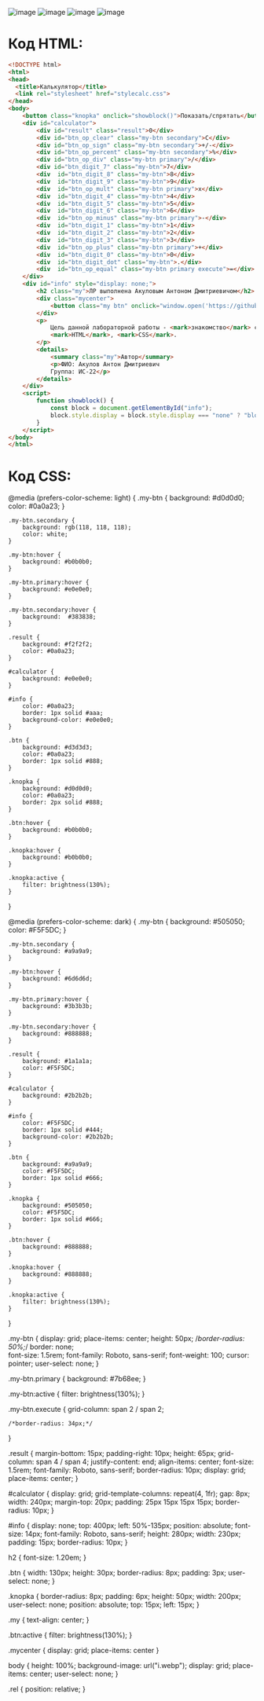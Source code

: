 ![image](https://github.com/user-attachments/assets/35d4f61f-6813-4540-8549-4426aed25204)
![image](https://github.com/user-attachments/assets/17193696-b18a-45ab-9582-f6cb6e1794fa)
![image](https://github.com/user-attachments/assets/bab47d0d-d5b5-476c-88d7-c679c68ca838)
![image](https://github.com/user-attachments/assets/2ace5e93-2c99-40bc-8529-32ccd3bf05e3)

# Код HTML:
```HTML
<!DOCTYPE html>
<html>
<head>
  <title>Калькулятор</title>
  <link rel="stylesheet" href="stylecalc.css">
</head>
<body>
    <button class="knopka" onclick="showblock()">Показать/спрятать</button>
    <div id="calculator">
        <div id="result" class="result">0</div> 
        <div id="btn_op_clear" class="my-btn secondary">C</div>
        <div id="btn_op_sign" class="my-btn secondary">+/-</div>
        <div id="btn_op_percent" class="my-btn secondary">%</div>
        <div id="btn_op_div" class="my-btn primary">/</div>
        <div id="btn_digit_7" class="my-btn">7</div>
        <div  id="btn_digit_8" class="my-btn">8</div>
        <div  id="btn_digit_9" class="my-btn">9</div>
        <div  id="btn_op_mult" class="my-btn primary">x</div>
        <div  id="btn_digit_4" class="my-btn">4</div>
        <div  id="btn_digit_5" class="my-btn">5</div>
        <div  id="btn_digit_6" class="my-btn">6</div>
        <div  id="btn_op_minus" class="my-btn primary">-</div>
        <div  id="btn_digit_1" class="my-btn">1</div>
        <div  id="btn_digit_2" class="my-btn">2</div>
        <div  id="btn_digit_3" class="my-btn">3</div>
        <div  id="btn_op_plus" class="my-btn primary">+</div>
        <div  id="btn_digit_0" class="my-btn">0</div>
        <div  id="btn_digit_dot" class="my-btn">.</div>
        <div  id="btn_op_equal" class="my-btn primary execute">=</div>
    </div>
    <div id="info" style="display: none;">
        <h2 class="my">ЛР выполнена Акуловым Антоном Дмитриевичом</h2>
        <div class="mycenter">
            <button class="my btn" onclick="window.open('https://github.com/acoola308', '_blank');">Мой GitHub</button>
        </div>
        <p>
            Цель данной лабораторной работы - <mark>знакомство</mark> с инструментами построения пользовательских интерфейсов web-сайтов:
            <mark>HTML</mark>, <mark>CSS</mark>.
        </p>
        <details>
            <summary class="my">Автор</summary>
            <p>ФИО: Акулов Антон Дмитриевич
            Группа: ИС-22</p>
        </details>
    </div>
    <script>
        function showblock() {
            const block = document.getElementById("info");
            block.style.display = block.style.display === "none" ? "block" : "none";
        }
    </script>  
</body>
</html>
```
# Код CSS: 
@media (prefers-color-scheme: light) {
    .my-btn {
        background: #d0d0d0;
        color:  #0a0a23;
    }

    .my-btn.secondary {
        background: rgb(118, 118, 118);
        color: white;
    }

    .my-btn:hover {
        background: #b0b0b0;
    }

    .my-btn.primary:hover {
        background: #e0e0e0; 
    }
    
    .my-btn.secondary:hover {
        background:  #383838; 
    }

    .result {
        background: #f2f2f2;
        color: #0a0a23;
    }

    #calculator {
        background: #e0e0e0;
    }

    #info {
        color: #0a0a23;
        border: 1px solid #aaa;
        background-color: #e0e0e0;
    }

    .btn {
        background: #d3d3d3;
        color: #0a0a23;
        border: 1px solid #888;
    }

    .knopka {
        background: #d0d0d0;
        color: #0a0a23;
        border: 2px solid #888;
    }

    .btn:hover {
        background: #b0b0b0;
    }

    .knopka:hover {
        background: #b0b0b0;
    }
    
    .knopka:active {
        filter: brightness(130%);
    }
}


@media (prefers-color-scheme: dark) {
    .my-btn {
        background: #505050;
        color: #F5F5DC;
    }

    .my-btn.secondary {
        background: #a9a9a9;
    }

    .my-btn:hover {
        background: #6d6d6d;
    }
    
    .my-btn.primary:hover {
        background: #3b3b3b; 
    }
    
    .my-btn.secondary:hover {
        background: #888888; 
    }

    .result {
        background: #1a1a1a;
        color: #F5F5DC;
    }

    #calculator {
        background: #2b2b2b;
    }

    #info {
        color: #F5F5DC;
        border: 1px solid #444;
        background-color: #2b2b2b;
    }

    .btn {
        background: #a9a9a9;
        color: #F5F5DC;
        border: 1px solid #666;
    }

    .knopka {
        background: #505050;
        color: #F5F5DC;
        border: 1px solid #666;
    }

    .btn:hover {
        background: #888888;
    }

    .knopka:hover {
        background: #888888;
    }

    .knopka:active {
        filter: brightness(130%);
    }
}

.my-btn {
    display: grid;
    place-items: center;
    height: 50px;
    /*border-radius: 50%;*/
    border: none;  
    font-size: 1.5rem;
    font-family: Roboto, sans-serif;
    font-weight:  100;
    cursor: pointer;
    user-select: none;
}

.my-btn.primary {
    background: #7b68ee;
}

.my-btn:active {
    filter: brightness(130%);
}


.my-btn.execute {
    grid-column: span 2 / span 2;
   
    /*border-radius: 34px;*/
}

.result {
    margin-bottom: 15px;
    padding-right: 10px;
    height: 65px;
    grid-column: span 4 / span 4;
    justify-content: end;
    align-items: center;
    font-size: 1.5rem;
    font-family: Roboto, sans-serif;
    border-radius: 10px;
    display: grid;
    place-items: center;
}

#calculator {
    display: grid;
    grid-template-columns: repeat(4, 1fr);
    gap: 8px;
    width: 240px;
    margin-top: 20px; 
    padding: 25px 15px 15px 15px;
    border-radius: 10px;
}

#info {
    display: none;
    top: 400px;
    left: 50%-135px;
    position: absolute;
    font-size: 14px;
    font-family: Roboto, sans-serif;
    height: 280px;
    width: 230px;
    padding: 15px; 
    border-radius: 10px;
}

h2 {
    font-size: 1.20em;
}


.btn {
    width: 130px;
    height: 30px;
    border-radius: 8px;
    padding: 3px;
    user-select: none;
}

.knopka {
    border-radius: 8px;
    padding: 6px;
    height: 50px;
    width: 200px;
    user-select: none;
    position: absolute;
    top: 15px;
    left: 15px;
}

.my {
    text-align: center;
}

.btn:active {
    filter: brightness(130%);
}

.mycenter {
    display: grid;
    place-items: center
}

body {
    height: 100%;
    background-image: url("i.webp");
    display: grid;
    place-items: center;
    user-select: none;
}

.rel {
    position: relative;
}
